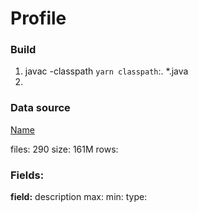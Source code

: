 # Profile

### Build

1. javac -classpath `yarn classpath`:. *.java
2. 

### Data source

[Name](http://example.com)

files: 290
size: 161M
rows:

### Fields:

__field:__ description
  max:
  min:
  type: